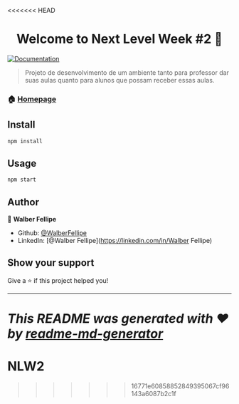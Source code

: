 <<<<<<< HEAD
<h1 align="center">Welcome to Next Level Week #2 👋</h1>
<p>
  <a href="github.com/WalberFellipe/NLW2#readme" target="_blank">
    <img alt="Documentation" src="https://img.shields.io/badge/documentation-yes-brightgreen.svg" />
  </a>
</p>

> Projeto de desenvolvimento de um ambiente tanto para professor dar suas aulas quanto para alunos que possam receber essas aulas.

### 🏠 [Homepage](github.com/WalberFellipe/NLW2)

## Install

```sh
npm install
```

## Usage

```sh
npm start
```

## Author

👤 **Walber Fellipe**

* Github: [@WalberFellipe](https://github.com/WalberFellipe)
* LinkedIn: [@Walber Fellipe](https://linkedin.com/in/Walber Fellipe)

## Show your support

Give a ⭐️ if this project helped you!

***
_This README was generated with ❤️ by [readme-md-generator](https://github.com/kefranabg/readme-md-generator)_
=======
# NLW2
>>>>>>> 16771e60858852849395067cf96143a6087b2c1f
